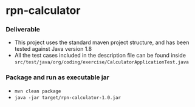 # rpn-calculator

### Deliverable

- This project uses the standard maven project structure, and has been tested against Java version 1.8
- All the test cases included in the description file can be found inside ```src/test/java/org/coding/exercise/CalculatorApplicationTest.java```

### Package and run as executable jar
- ```mvn clean package```
- ```java -jar target/rpn-calculator-1.0.jar```
